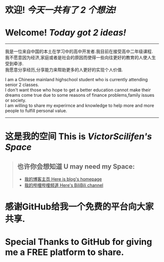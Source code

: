 # 欢迎! _今天一共有了 2 个想法!_
# Welcome! _Today got 2 ideas!_
* * *
  我是一位来自中国的本土在学习中的高中开发者.我目前在接受高中二年级课程.  
  我不愿意因为经济,家庭或者是社会的原因而使得一些向往更好的教育的人使人生受到牵涉.  
  我愿意分享经历,分享能力来帮助更多的人更好的实现个人价值.
  
  I am a Chinese mainland highschool student who is currently attending senior 2 classes.  
  I don't want those who hope to get a better education cannot make their dreams come true due to some reasons of finance problems,family issues or society.  
  I am willing to share my experirnce and knowledge to help more and more people to fulfill personal value.
* * *

# 这是我的空间   This is _VictorScilifen's Space_
>## 也许你会想知道 U may need my Space:
> + [我的博客主页  Here is blog's homepage](https://victorscilifen.github.io/homepage/)
> + [我的哔哩哔哩频道  Here's BiliBili channel](https://space.bilibili.com/313270609/)







# 感谢GitHub给我一个免费的平台向大家共享.  
# Special Thanks to GitHub for giving me a FREE platform to share.
